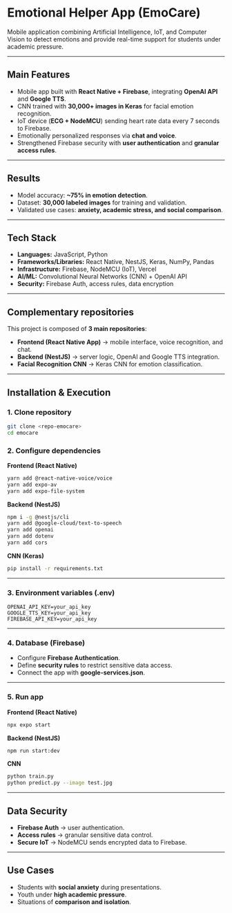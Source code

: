 # Emotional Helper App (EmoCare)
Mobile application combining Artificial Intelligence, IoT, and Computer Vision to detect emotions and provide real-time support for students under academic pressure.

---

## Main Features
- Mobile app built with **React Native + Firebase**, integrating **OpenAI API** and **Google TTS**.  
- CNN trained with **30,000+ images in Keras** for facial emotion recognition.  
- IoT device (**ECG + NodeMCU**) sending heart rate data every 7 seconds to Firebase.  
- Emotionally personalized responses via **chat and voice**.  
- Strengthened Firebase security with **user authentication** and **granular access rules**.  

---

## Results
- Model accuracy: **~75% in emotion detection**.  
- Dataset: **30,000 labeled images** for training and validation.  
- Validated use cases: **anxiety, academic stress, and social comparison**.  

---

## Tech Stack
- **Languages:** JavaScript, Python  
- **Frameworks/Libraries:** React Native, NestJS, Keras, NumPy, Pandas  
- **Infrastructure:** Firebase, NodeMCU (IoT), Vercel  
- **AI/ML:** Convolutional Neural Networks (CNN) + OpenAI API  
- **Security:** Firebase Auth, access rules, data encryption  

---

## Complementary repositories
This project is composed of **3 main repositories**:  
- **Frontend (React Native App)** → mobile interface, voice recognition, and chat.  
- **Backend (NestJS)** → server logic, OpenAI and Google TTS integration.  
- **Facial Recognition CNN** → Keras CNN for emotion classification.  

---

## Installation & Execution

### 1. Clone repository
```bash
git clone <repo-emocare>
cd emocare
```

### 2. Configure dependencies  

 **Frontend (React Native)**  
```bash
yarn add @react-native-voice/voice
yarn add expo-av
yarn add expo-file-system
```

 **Backend (NestJS)**  
```bash
npm i -g @nestjs/cli
yarn add @google-cloud/text-to-speech
yarn add openai
yarn add dotenv
yarn add cors
```

 **CNN (Keras)**  
```bash
pip install -r requirements.txt
```

---

### 3. Environment variables (.env)  
```env
OPENAI_API_KEY=your_api_key
GOOGLE_TTS_KEY=your_api_key
FIREBASE_API_KEY=your_api_key
```

---

### 4. Database (Firebase)
- Configure **Firebase Authentication**.  
- Define **security rules** to restrict sensitive data access.  
- Connect the app with **google-services.json**.  

---

### 5. Run app  

 **Frontend (React Native)**  
```bash
npx expo start
```

 **Backend (NestJS)**  
```bash
npm run start:dev
```

 **CNN**  
```bash
python train.py
python predict.py --image test.jpg
```

---

##  Data Security
- **Firebase Auth** → user authentication.  
- **Access rules** → granular sensitive data control.  
- **Secure IoT** → NodeMCU sends encrypted data to Firebase.  

---

##  Use Cases
- Students with **social anxiety** during presentations.  
- Youth under **high academic pressure**.  
- Situations of **comparison and isolation**.  
